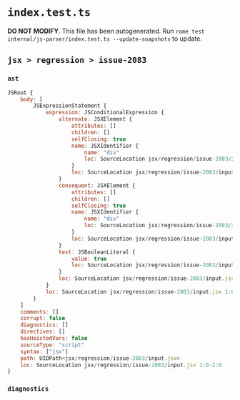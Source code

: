 # `index.test.ts`

**DO NOT MODIFY**. This file has been autogenerated. Run `rome test internal/js-parser/index.test.ts --update-snapshots` to update.

## `jsx > regression > issue-2083`

### `ast`

```javascript
JSRoot {
	body: [
		JSExpressionStatement {
			expression: JSConditionalExpression {
				alternate: JSXElement {
					attributes: []
					children: []
					selfClosing: true
					name: JSXIdentifier {
						name: "div"
						loc: SourceLocation jsx/regression/issue-2083/input.jsx 1:20-1:23
					}
					loc: SourceLocation jsx/regression/issue-2083/input.jsx 1:19-1:26
				}
				consequent: JSXElement {
					attributes: []
					children: []
					selfClosing: true
					name: JSXIdentifier {
						name: "div"
						loc: SourceLocation jsx/regression/issue-2083/input.jsx 1:9-1:12
					}
					loc: SourceLocation jsx/regression/issue-2083/input.jsx 1:8-1:15
				}
				test: JSBooleanLiteral {
					value: true
					loc: SourceLocation jsx/regression/issue-2083/input.jsx 1:0-1:4
				}
				loc: SourceLocation jsx/regression/issue-2083/input.jsx 1:0-1:26
			}
			loc: SourceLocation jsx/regression/issue-2083/input.jsx 1:0-1:27
		}
	]
	comments: []
	corrupt: false
	diagnostics: []
	directives: []
	hasHoistedVars: false
	sourceType: "script"
	syntax: ["jsx"]
	path: UIDPath<jsx/regression/issue-2083/input.jsx>
	loc: SourceLocation jsx/regression/issue-2083/input.jsx 1:0-2:0
}
```

### `diagnostics`

```

```
